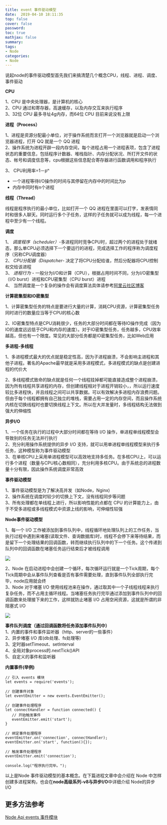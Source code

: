```yaml
---
title: event 事件驱动模型
date:  2019-04-10 18:11:35
top: false
cover: false
password:
toc: true
mathjax: false
summary: 
tags:
- Node
categories:
- Node
---
```



说起node的事件驱动模型首先我们来搞清楚几个概念CPU，线程、进程、调度、事件驱动<br/>

**CPU**<br/>

1、CPU 是中央处理器，是计算机的核心<br/>
2、CPU 通过和寄存器，高速缓存，以及内存交互来执行程序<br/>
3、32位 CPU 最多寻址4g内存，而64位 CPU 目前来说没有上限<br/>


**进程（Process）**<br/>

1、进程是资源分配最小单位，对于操作系统而言打开一个浏览器就是启动一个浏览器进程，打开 QQ 就是一个 QQ 进程<br/>
2、操作系统为进程开辟一段内存空间，每个进程占用一个进程表项，包含了进程状态的重要信息，包括程序计数器、堆栈指针、内存分配状况、所打开文件的状态、帐号和调度信息等，cpu根据这些信息配合寄存器进行函数调用和程序执行<br/>

3、 CPU利用率=1－pⁿ<br/>
  - 一个进程等待I/O操作的时间与其停留在内存中的时间比为p<br/>
  - 内存中同时有n个进程<br/>

**线程（Thread）**<br/>

线程是程序执行的最小单位，比如打开一个 QQ 进程在里面可以打字，发表情同时和很多人聊天。同时运行多个子任务，这样的子任务就可以成为线程，每一个进程中至少有一个线程。<br/>

**调度**<br/>

1、 *调度程序（scheduler）*-多进程同时竞争CPU时，超过两个的进程处于就绪态，那么单CPU必须选择下一个要运行的进程，完成选择工作的程序称为调度程序（另称CPU调度器）<br/>
2、 *CPU分配器（Dispatcher*- 决定了将CPU分配给谁，然后分配器将CPU控制权交给该进程<br/>
3、 *进程行为* - 一般分为I/O和计算（CPU），根据占用时间不同，分为I/O密集型（I/O burst）进程和CPU密集型（CPU burst）进程<br/>
4、 当然调度是一个复杂的操作会有调度算法具体请参考<a href="https://yq.aliyun.com/articles/278727">阿里云社区博客</a>


**计算密集型和IO密集型**<br/>

1、计算密集型任务的特点是要进行大量的计算，消耗CPU资源，计算密集型任务同时进行的数量应当等于CPU的核心数<br/>

2、IO密集型特点是CPU消耗很少，任务的大部分时间都在等待IO操作完成（因为IO的速度远远低于CPU和内存的速度）。对于IO密集型任务，任务越多，CPU效率越高，但也有一个限度。常见的大部分任务都是IO密集型任务，比如Web应用<br/>


**多进程-多线程**<br/>

1、多进程模式最大的优点就是稳定性高，因为子进程崩溃，不会影响主进程和其他子进程。著名的Apache最早就是采用多进程模式，多进程模式的缺点是创建进程的代价大<br/>

2、多线程模式致命的缺点就是任何一个线程挂掉都可能直接造成整个进程崩溃，因为所有线程共享进程的内存，但创建线程相对于进程开销较小，，所以运行速度较比多进程快，并且线程之间可以共享数据。可以有效解决多进程内存浪费问题。但由于每个线程都拥有自己独立的堆栈，需要占用一定的内存空间，而且操作系统内核在切换线程时也要切换线程上下文。所以在大并发量时，多线程结构无法做到强大的伸缩性<br/>

**异步I/O**<br/>

1、一个任务在执行的过程中大部分时间都在等待 I/O 操作，单进程单线程模型会导致别的任务无法并行执行<br/>
2、充分利用操作系统提供的异步 I/O 支持，就可以用单进程单线程模型来执行多任务，这种模型称为事件驱动模型<br/>
3、在单核CPU上采用单进程模型可以高效地支持多任务。在多核CPU上，可以运行多个进程（数量与CPU核心数相同），充分利用多核CPU。由于系统总的进程数量十分有限，因此操作系统调度非常高效<br/>


**事件驱动模型**<br/>

1、事件驱动模型是为了解决高并发（如Node，Nginx)<br/>
2、操作系统在调度时较少的切换上下文，没有线程同步等问题<br/>
3、所有处理都在单线程上进行，所以影响性能的点都在 CPU 的计算能力上，由于不受多进程或多线程模式中资源上线的影响，可伸缩性较强<br/>

**Node事件驱动模型**

1、每一个 I/O 工作被添加到事件队列中，线程循环地处理队列上的工作任务，当执行过程中遇到来堵塞(读取文件、查询数据库)时，线程不会停下来等待结果，而是留下一个处理结果的回调函数，转而继续执行队列中的下一个任务。这个传递到队列中的回调函数在堵塞任务运行结束后才被线程调用<br/>

<img src="/master/images/event.png"><br/>

2、Node 在启动进程中会创建一个循环，每次循环运行就是一个Tick周期，每个Tick周期中会从事件队列查看是否有事件需要处理，直到事件队列全部执行完毕，node应用就会终<br/>
3、Node 对于堵塞 I/O 使用线程池来在操作，通过取其中一个子线程线程来执行复杂任务，而不占用主循环线程。当堵塞任务执行完毕通过添加到事件队列中的回调函数来处理接下来的工作，这样就防止堵塞 I/O 占用空闲资源，这就是所谓的非阻塞式 I/O<br/>

<img src="/master/images/event-loop.png"><br/>

**事件队列调度（通过回调函数将任务添加事件队列中）**<br/>
1、内置的事件和事件监听器（http、server的一些事件）<br/>
2、异步堵塞 I/O 库(db处理、fs处理等)<br/>
3、定时器setTimeout、setInterval<br/>
4、全局对象process的.nextTick()API<br/>
5、自定义的事件和监听器<br/>


**内置事件(举例)**<br/>
```
// 引入 events 模块
let events = require('events');

// 创建事件对象
let eventEmitter = new events.EventEmitter();

// 创建事件处理程序
let connectHandler = function connected() {
   // 开始触发事件 
   eventEmitter.emit('start');
}

// 绑定事件处理程序
eventEmitter.on('connection', connectHandler);
eventEmitter.on('start', function(){});

// 触发事件处理程序
eventEmitter.emit('connection');

console.log("程序执行完毕。");
```


以上是Node 事件驱动模型的基本概念。在下篇进程文章中会介绍在 Node 中怎样创建多进程架构，也会在**node高级系列-v8与异步I/O**中详细介绍 Node的异步 I/O <br/>



## 更多方法参考<br/>
<a href='http://nodejs.cn/api/events.html'>Node Api events 事件模块 </a>
























